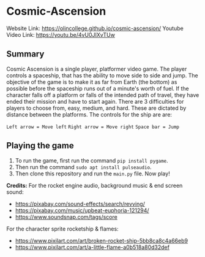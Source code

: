 # Cosmic-Ascension 

Website Link: https://olincollege.github.io/cosmic-ascension/
Youtube Video Link: https://youtu.be/4vU0JIXvTUw

## Summary

Cosmic Ascension is a single player, platformer video game. The player controls a spaceship, that has the ability to move side to side and jump. The objective of the game is to make it as far from Earth (the bottom) as possible before the spaceship runs out of a minute's worth of fuel. If the character falls off a platform or falls of the intended path of travel, they have ended their mission and have to start again. There are 3 difficulties for players to choose from, easy, medium, and hard. These are dictated by distance between the platforms. The controls for the ship are are:

`Left arrow = Move left`
`Right arrow = Move right`
`Space bar = Jump`

## Playing the game

1. To run the game, first run the command `pip install pygame`.
2. Then run the command `sudo apt install pulseaudio`.
3. Then clone this repository and run the `main.py` file. Now play!

**Credits:**
For the rocket engine audio, background music & end screen sound: 
- https://pixabay.com/sound-effects/search/revving/
- https://pixabay.com/music/upbeat-euphoria-121294/
- https://www.soundsnap.com/tags/score

For the character sprite rocketship & flames:
- https://www.pixilart.com/art/broken-rocket-ship-5bb8ca8c4a66eb9
- https://www.pixilart.com/art/a-little-flame-a0b518a80d32def

